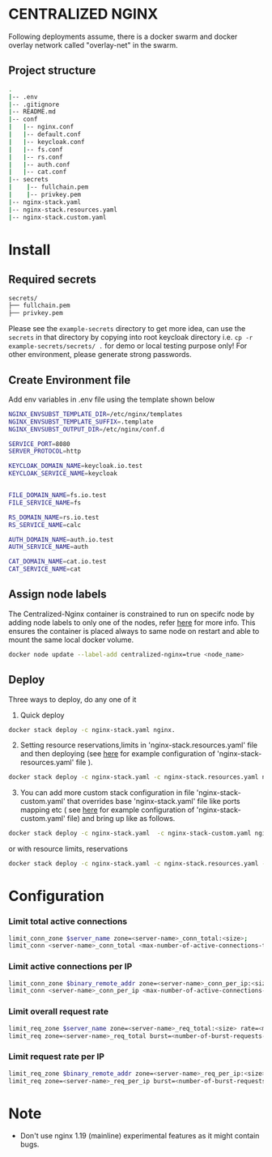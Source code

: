# CENTRALIZED NGINX

Following deployments assume, there is a docker swarm and docker overlay network called "overlay-net" in the swarm.

## Project structure
```sh
.
|-- .env
|-- .gitignore
|-- README.md
|-- conf
|   |-- nginx.conf
|   |-- default.conf    
|   |-- keycloak.conf
|   |-- fs.conf
|   |-- rs.conf
|   |-- auth.conf
|   |-- cat.conf 
|-- secrets
|    |-- fullchain.pem
|    |-- privkey.pem
|-- nginx-stack.yaml
|-- nginx-stack.resources.yaml 
|-- nginx-stack.custom.yaml 
```

# Install

## Required secrets

```sh
secrets/
├── fullchain.pem
├── privkey.pem

```
   Please see the ``example-secrets`` directory to get more idea, can use the ``secrets`` in that directory by copying into root keycloak directory i.e. ``cp -r example-secrets/secrets/ .`` for demo or local testing purpose only! For other environment, please generate strong passwords.

## Create Environment file
Add env variables in .env file using the template shown below

```sh
NGINX_ENVSUBST_TEMPLATE_DIR=/etc/nginx/templates
NGINX_ENVSUBST_TEMPLATE_SUFFIX=.template
NGINX_ENVSUBST_OUTPUT_DIR=/etc/nginx/conf.d

SERVICE_PORT=8080
SERVER_PROTOCOL=http

KEYCLOAK_DOMAIN_NAME=keycloak.io.test
KEYCLOAK_SERVICE_NAME=keycloak


FILE_DOMAIN_NAME=fs.io.test
FILE_SERVICE_NAME=fs

RS_DOMAIN_NAME=rs.io.test
RS_SERVICE_NAME=calc

AUTH_DOMAIN_NAME=auth.io.test
AUTH_SERVICE_NAME=auth

CAT_DOMAIN_NAME=cat.io.test
CAT_SERVICE_NAME=cat
```

## Assign node labels

The Centralized-Nginx container is constrained to run on specifc node by adding node labels to only one of the nodes, refer [here](https://docs.docker.com/engine/swarm/services/#placement-constraints) for more info. This ensures the container is placed always to same node on restart and able to mount the same local docker volume.
```sh
docker node update --label-add centralized-nginx=true <node_name>
```

## Deploy

Three ways to deploy, do any one of it
1. Quick deploy  
```sh
docker stack deploy -c nginx-stack.yaml nginx.

```

2. Setting resource reservations,limits in 'nginx-stack.resources.yaml' file and then deploying (see [here](example-nginx-stack-resources.yaml) for example configuration of 'nginx-stack-resources.yaml' file ).

```sh
docker stack deploy -c nginx-stack.yaml -c nginx-stack.resources.yaml nginx
```
3. You can add more custom stack configuration in file 'nginx-stack-custom.yaml' that overrides base 'nginx-stack.yaml' file like ports mapping etc ( see [here](example-nginx-stack-custom.yaml) for example configuration of 'nginx-stack-custom.yaml' file)  and bring up like as follows.

```sh
docker stack deploy -c nginx-stack.yaml  -c nginx-stack-custom.yaml nginx
```
or 
with resource limits, reservations
```sh
docker stack deploy -c nginx-stack.yaml -c nginx-stack.resources.yaml -c nginx-stack.custom.yaml nginx
```


# Configuration

### Limit total active connections
```sh
limit_conn_zone $server_name zone=<server-name>_conn_total:<size>;
limit_conn <server-name>_conn_total <max-number-of-active-connections-to-CAT>;
```
### Limit active connections per IP
```sh
limit_conn_zone $binary_remote_addr zone=<server-name>_conn_per_ip:<size>;
limit_conn <server-name>_conn_per_ip <max-number-of-active-connections-to-CAT-per-IP>;
```
### Limit overall request rate
```sh
limit_req_zone $server_name zone=<server-name>_req_total:<size> rate=<max-request-rate-to-CAT>;
limit_req zone=<server-name>_req_total burst=<number-of-burst-requests-allowed> nodelay;
```
### Limit request rate per IP
```sh
limit_req_zone $binary_remote_addr zone=<server-name>_req_per_ip:<size> rate=<max-request-rate-to-CAT-per-IP>r/s;
limit_req zone=<server-name>_req_per_ip burst=<number-of-burst-requests-allowed> nodelay;
```


# Note 
  * Don't use nginx 1.19 (mainline) experimental features as it might contain bugs.
